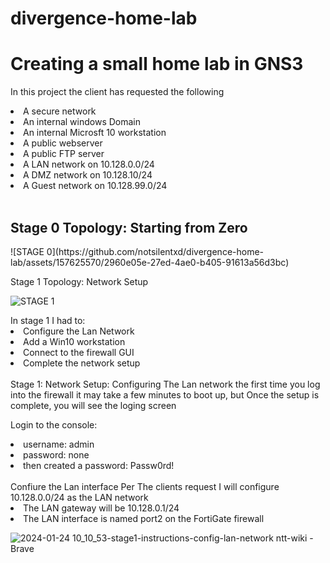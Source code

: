 # divergence-home-lab
<h1>Creating a small home lab in GNS3</h1>
<head> </head> In this project the client has requested the following </head>
<ol></ol>
<li>A secure network</li>
<li>An internal windows Domain</li>
<li>An internal Microsft 10 workstation</li> 
<li>A public webserver</li>
<li>A public FTP server</li>
<li>A LAN network on 10.128.0.0/24</li>
<li>A DMZ network on 10.128.10/24</li>
<li>A Guest network on 10.128.99.0/24</li>
<br>
<h2>Stage 0 Topology: Starting from Zero</h2>
![STAGE 0](https://github.com/notsilentxd/divergence-home-lab/assets/157625570/2960e05e-27ed-4ae0-b405-91613a56d3bc)

Stage 1 Topology: Network Setup

![STAGE 1](https://github.com/notsilentxd/divergence-home-lab/assets/157625570/d4816747-1b83-4f80-8ef5-64c1a8949d41)

</head> In stage 1 I had to: </head>

  <li>Configure the Lan Network</li>
  <li>Add a Win10 workstation</li>
  <li>Connect to the firewall GUI</li>
  <lI>Complete the network setup</lI>
<br>
Stage 1: Network Setup: Configuring The Lan network
</head>the first time you log into the firewall it may take a few minutes to boot up, but Once the setup is complete, you will see the loging screen</head>

Login to the console:
<li>username: admin</li>
<li>password: none </li> 
    <li>then created a password: Passw0rd!</li>
<br>

<head>Confiure the Lan interface</head>
Per The clients request I will configure 10.128.0.0/24 as the LAN network
<br>
<li>The LAN gateway will be 10.128.0.1/24</li>
<li>The LAN interface is named port2 on the FortiGate firewall</li>

![2024-01-24 10_10_53-stage1-instructions-config-lan-network  ntt-wiki  - Brave](https://github.com/notsilentxd/divergence-home-lab/assets/157625570/c86fea8e-a062-45e2-a2ca-a86fb6a658e5)
